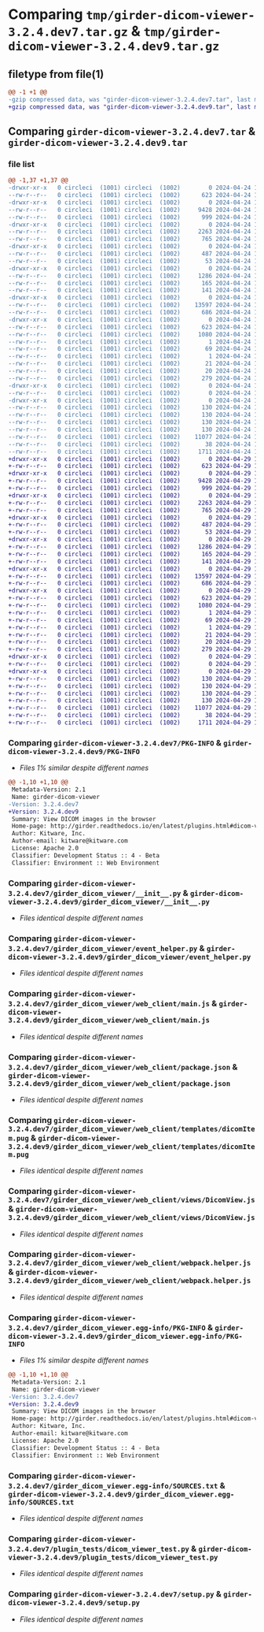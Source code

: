 # Comparing `tmp/girder-dicom-viewer-3.2.4.dev7.tar.gz` & `tmp/girder-dicom-viewer-3.2.4.dev9.tar.gz`

## filetype from file(1)

```diff
@@ -1 +1 @@
-gzip compressed data, was "girder-dicom-viewer-3.2.4.dev7.tar", last modified: Wed Apr 24 19:12:16 2024, max compression
+gzip compressed data, was "girder-dicom-viewer-3.2.4.dev9.tar", last modified: Mon Apr 29 13:34:44 2024, max compression
```

## Comparing `girder-dicom-viewer-3.2.4.dev7.tar` & `girder-dicom-viewer-3.2.4.dev9.tar`

### file list

```diff
@@ -1,37 +1,37 @@
-drwxr-xr-x   0 circleci  (1001) circleci  (1002)        0 2024-04-24 19:12:16.934561 girder-dicom-viewer-3.2.4.dev7/
--rw-r--r--   0 circleci  (1001) circleci  (1002)      623 2024-04-24 19:12:16.934561 girder-dicom-viewer-3.2.4.dev7/PKG-INFO
-drwxr-xr-x   0 circleci  (1001) circleci  (1002)        0 2024-04-24 19:12:16.930561 girder-dicom-viewer-3.2.4.dev7/girder_dicom_viewer/
--rw-r--r--   0 circleci  (1001) circleci  (1002)     9428 2024-04-24 19:11:47.000000 girder-dicom-viewer-3.2.4.dev7/girder_dicom_viewer/__init__.py
--rw-r--r--   0 circleci  (1001) circleci  (1002)      999 2024-04-24 19:11:47.000000 girder-dicom-viewer-3.2.4.dev7/girder_dicom_viewer/event_helper.py
-drwxr-xr-x   0 circleci  (1001) circleci  (1002)        0 2024-04-24 19:12:16.930561 girder-dicom-viewer-3.2.4.dev7/girder_dicom_viewer/web_client/
--rw-r--r--   0 circleci  (1001) circleci  (1002)     2263 2024-04-24 19:11:47.000000 girder-dicom-viewer-3.2.4.dev7/girder_dicom_viewer/web_client/main.js
--rw-r--r--   0 circleci  (1001) circleci  (1002)      765 2024-04-24 19:11:47.000000 girder-dicom-viewer-3.2.4.dev7/girder_dicom_viewer/web_client/package.json
-drwxr-xr-x   0 circleci  (1001) circleci  (1002)        0 2024-04-24 19:12:16.930561 girder-dicom-viewer-3.2.4.dev7/girder_dicom_viewer/web_client/stylesheets/
--rw-r--r--   0 circleci  (1001) circleci  (1002)      487 2024-04-24 19:11:47.000000 girder-dicom-viewer-3.2.4.dev7/girder_dicom_viewer/web_client/stylesheets/dicomItem.styl
--rw-r--r--   0 circleci  (1001) circleci  (1002)       53 2024-04-24 19:11:47.000000 girder-dicom-viewer-3.2.4.dev7/girder_dicom_viewer/web_client/stylesheets/dicomSliceMetadata.styl
-drwxr-xr-x   0 circleci  (1001) circleci  (1002)        0 2024-04-24 19:12:16.930561 girder-dicom-viewer-3.2.4.dev7/girder_dicom_viewer/web_client/templates/
--rw-r--r--   0 circleci  (1001) circleci  (1002)     1286 2024-04-24 19:11:47.000000 girder-dicom-viewer-3.2.4.dev7/girder_dicom_viewer/web_client/templates/dicomItem.pug
--rw-r--r--   0 circleci  (1001) circleci  (1002)      165 2024-04-24 19:11:47.000000 girder-dicom-viewer-3.2.4.dev7/girder_dicom_viewer/web_client/templates/dicomSliceMetadata.pug
--rw-r--r--   0 circleci  (1001) circleci  (1002)      141 2024-04-24 19:11:47.000000 girder-dicom-viewer-3.2.4.dev7/girder_dicom_viewer/web_client/templates/parseDicomItem.pug
-drwxr-xr-x   0 circleci  (1001) circleci  (1002)        0 2024-04-24 19:12:16.930561 girder-dicom-viewer-3.2.4.dev7/girder_dicom_viewer/web_client/views/
--rw-r--r--   0 circleci  (1001) circleci  (1002)    13597 2024-04-24 19:11:47.000000 girder-dicom-viewer-3.2.4.dev7/girder_dicom_viewer/web_client/views/DicomView.js
--rw-r--r--   0 circleci  (1001) circleci  (1002)      686 2024-04-24 19:11:47.000000 girder-dicom-viewer-3.2.4.dev7/girder_dicom_viewer/web_client/webpack.helper.js
-drwxr-xr-x   0 circleci  (1001) circleci  (1002)        0 2024-04-24 19:12:16.934561 girder-dicom-viewer-3.2.4.dev7/girder_dicom_viewer.egg-info/
--rw-r--r--   0 circleci  (1001) circleci  (1002)      623 2024-04-24 19:12:16.000000 girder-dicom-viewer-3.2.4.dev7/girder_dicom_viewer.egg-info/PKG-INFO
--rw-r--r--   0 circleci  (1001) circleci  (1002)     1080 2024-04-24 19:12:16.000000 girder-dicom-viewer-3.2.4.dev7/girder_dicom_viewer.egg-info/SOURCES.txt
--rw-r--r--   0 circleci  (1001) circleci  (1002)        1 2024-04-24 19:12:16.000000 girder-dicom-viewer-3.2.4.dev7/girder_dicom_viewer.egg-info/dependency_links.txt
--rw-r--r--   0 circleci  (1001) circleci  (1002)       69 2024-04-24 19:12:16.000000 girder-dicom-viewer-3.2.4.dev7/girder_dicom_viewer.egg-info/entry_points.txt
--rw-r--r--   0 circleci  (1001) circleci  (1002)        1 2024-04-24 19:12:16.000000 girder-dicom-viewer-3.2.4.dev7/girder_dicom_viewer.egg-info/not-zip-safe
--rw-r--r--   0 circleci  (1001) circleci  (1002)       21 2024-04-24 19:12:16.000000 girder-dicom-viewer-3.2.4.dev7/girder_dicom_viewer.egg-info/requires.txt
--rw-r--r--   0 circleci  (1001) circleci  (1002)       20 2024-04-24 19:12:16.000000 girder-dicom-viewer-3.2.4.dev7/girder_dicom_viewer.egg-info/top_level.txt
--rw-r--r--   0 circleci  (1001) circleci  (1002)      279 2024-04-24 19:11:47.000000 girder-dicom-viewer-3.2.4.dev7/plugin.cmake
-drwxr-xr-x   0 circleci  (1001) circleci  (1002)        0 2024-04-24 19:12:16.930561 girder-dicom-viewer-3.2.4.dev7/plugin_tests/
--rw-r--r--   0 circleci  (1001) circleci  (1002)        0 2024-04-24 19:11:47.000000 girder-dicom-viewer-3.2.4.dev7/plugin_tests/__init__.py
-drwxr-xr-x   0 circleci  (1001) circleci  (1002)        0 2024-04-24 19:12:16.934561 girder-dicom-viewer-3.2.4.dev7/plugin_tests/data/
--rw-r--r--   0 circleci  (1001) circleci  (1002)      130 2024-04-24 19:11:47.000000 girder-dicom-viewer-3.2.4.dev7/plugin_tests/data/000000.dcm.sha512
--rw-r--r--   0 circleci  (1001) circleci  (1002)      130 2024-04-24 19:11:47.000000 girder-dicom-viewer-3.2.4.dev7/plugin_tests/data/000001.dcm.sha512
--rw-r--r--   0 circleci  (1001) circleci  (1002)      130 2024-04-24 19:11:47.000000 girder-dicom-viewer-3.2.4.dev7/plugin_tests/data/000002.dcm.sha512
--rw-r--r--   0 circleci  (1001) circleci  (1002)      130 2024-04-24 19:11:47.000000 girder-dicom-viewer-3.2.4.dev7/plugin_tests/data/000003.dcm.sha512
--rw-r--r--   0 circleci  (1001) circleci  (1002)    11077 2024-04-24 19:11:47.000000 girder-dicom-viewer-3.2.4.dev7/plugin_tests/dicom_viewer_test.py
--rw-r--r--   0 circleci  (1001) circleci  (1002)       38 2024-04-24 19:12:16.934561 girder-dicom-viewer-3.2.4.dev7/setup.cfg
--rw-r--r--   0 circleci  (1001) circleci  (1002)     1711 2024-04-24 19:11:47.000000 girder-dicom-viewer-3.2.4.dev7/setup.py
+drwxr-xr-x   0 circleci  (1001) circleci  (1002)        0 2024-04-29 13:34:44.476148 girder-dicom-viewer-3.2.4.dev9/
+-rw-r--r--   0 circleci  (1001) circleci  (1002)      623 2024-04-29 13:34:44.476148 girder-dicom-viewer-3.2.4.dev9/PKG-INFO
+drwxr-xr-x   0 circleci  (1001) circleci  (1002)        0 2024-04-29 13:34:44.472148 girder-dicom-viewer-3.2.4.dev9/girder_dicom_viewer/
+-rw-r--r--   0 circleci  (1001) circleci  (1002)     9428 2024-04-29 13:34:16.000000 girder-dicom-viewer-3.2.4.dev9/girder_dicom_viewer/__init__.py
+-rw-r--r--   0 circleci  (1001) circleci  (1002)      999 2024-04-29 13:34:16.000000 girder-dicom-viewer-3.2.4.dev9/girder_dicom_viewer/event_helper.py
+drwxr-xr-x   0 circleci  (1001) circleci  (1002)        0 2024-04-29 13:34:44.472148 girder-dicom-viewer-3.2.4.dev9/girder_dicom_viewer/web_client/
+-rw-r--r--   0 circleci  (1001) circleci  (1002)     2263 2024-04-29 13:34:16.000000 girder-dicom-viewer-3.2.4.dev9/girder_dicom_viewer/web_client/main.js
+-rw-r--r--   0 circleci  (1001) circleci  (1002)      765 2024-04-29 13:34:16.000000 girder-dicom-viewer-3.2.4.dev9/girder_dicom_viewer/web_client/package.json
+drwxr-xr-x   0 circleci  (1001) circleci  (1002)        0 2024-04-29 13:34:44.472148 girder-dicom-viewer-3.2.4.dev9/girder_dicom_viewer/web_client/stylesheets/
+-rw-r--r--   0 circleci  (1001) circleci  (1002)      487 2024-04-29 13:34:16.000000 girder-dicom-viewer-3.2.4.dev9/girder_dicom_viewer/web_client/stylesheets/dicomItem.styl
+-rw-r--r--   0 circleci  (1001) circleci  (1002)       53 2024-04-29 13:34:16.000000 girder-dicom-viewer-3.2.4.dev9/girder_dicom_viewer/web_client/stylesheets/dicomSliceMetadata.styl
+drwxr-xr-x   0 circleci  (1001) circleci  (1002)        0 2024-04-29 13:34:44.476148 girder-dicom-viewer-3.2.4.dev9/girder_dicom_viewer/web_client/templates/
+-rw-r--r--   0 circleci  (1001) circleci  (1002)     1286 2024-04-29 13:34:16.000000 girder-dicom-viewer-3.2.4.dev9/girder_dicom_viewer/web_client/templates/dicomItem.pug
+-rw-r--r--   0 circleci  (1001) circleci  (1002)      165 2024-04-29 13:34:16.000000 girder-dicom-viewer-3.2.4.dev9/girder_dicom_viewer/web_client/templates/dicomSliceMetadata.pug
+-rw-r--r--   0 circleci  (1001) circleci  (1002)      141 2024-04-29 13:34:16.000000 girder-dicom-viewer-3.2.4.dev9/girder_dicom_viewer/web_client/templates/parseDicomItem.pug
+drwxr-xr-x   0 circleci  (1001) circleci  (1002)        0 2024-04-29 13:34:44.476148 girder-dicom-viewer-3.2.4.dev9/girder_dicom_viewer/web_client/views/
+-rw-r--r--   0 circleci  (1001) circleci  (1002)    13597 2024-04-29 13:34:16.000000 girder-dicom-viewer-3.2.4.dev9/girder_dicom_viewer/web_client/views/DicomView.js
+-rw-r--r--   0 circleci  (1001) circleci  (1002)      686 2024-04-29 13:34:16.000000 girder-dicom-viewer-3.2.4.dev9/girder_dicom_viewer/web_client/webpack.helper.js
+drwxr-xr-x   0 circleci  (1001) circleci  (1002)        0 2024-04-29 13:34:44.476148 girder-dicom-viewer-3.2.4.dev9/girder_dicom_viewer.egg-info/
+-rw-r--r--   0 circleci  (1001) circleci  (1002)      623 2024-04-29 13:34:44.000000 girder-dicom-viewer-3.2.4.dev9/girder_dicom_viewer.egg-info/PKG-INFO
+-rw-r--r--   0 circleci  (1001) circleci  (1002)     1080 2024-04-29 13:34:44.000000 girder-dicom-viewer-3.2.4.dev9/girder_dicom_viewer.egg-info/SOURCES.txt
+-rw-r--r--   0 circleci  (1001) circleci  (1002)        1 2024-04-29 13:34:44.000000 girder-dicom-viewer-3.2.4.dev9/girder_dicom_viewer.egg-info/dependency_links.txt
+-rw-r--r--   0 circleci  (1001) circleci  (1002)       69 2024-04-29 13:34:44.000000 girder-dicom-viewer-3.2.4.dev9/girder_dicom_viewer.egg-info/entry_points.txt
+-rw-r--r--   0 circleci  (1001) circleci  (1002)        1 2024-04-29 13:34:44.000000 girder-dicom-viewer-3.2.4.dev9/girder_dicom_viewer.egg-info/not-zip-safe
+-rw-r--r--   0 circleci  (1001) circleci  (1002)       21 2024-04-29 13:34:44.000000 girder-dicom-viewer-3.2.4.dev9/girder_dicom_viewer.egg-info/requires.txt
+-rw-r--r--   0 circleci  (1001) circleci  (1002)       20 2024-04-29 13:34:44.000000 girder-dicom-viewer-3.2.4.dev9/girder_dicom_viewer.egg-info/top_level.txt
+-rw-r--r--   0 circleci  (1001) circleci  (1002)      279 2024-04-29 13:34:16.000000 girder-dicom-viewer-3.2.4.dev9/plugin.cmake
+drwxr-xr-x   0 circleci  (1001) circleci  (1002)        0 2024-04-29 13:34:44.476148 girder-dicom-viewer-3.2.4.dev9/plugin_tests/
+-rw-r--r--   0 circleci  (1001) circleci  (1002)        0 2024-04-29 13:34:16.000000 girder-dicom-viewer-3.2.4.dev9/plugin_tests/__init__.py
+drwxr-xr-x   0 circleci  (1001) circleci  (1002)        0 2024-04-29 13:34:44.476148 girder-dicom-viewer-3.2.4.dev9/plugin_tests/data/
+-rw-r--r--   0 circleci  (1001) circleci  (1002)      130 2024-04-29 13:34:16.000000 girder-dicom-viewer-3.2.4.dev9/plugin_tests/data/000000.dcm.sha512
+-rw-r--r--   0 circleci  (1001) circleci  (1002)      130 2024-04-29 13:34:16.000000 girder-dicom-viewer-3.2.4.dev9/plugin_tests/data/000001.dcm.sha512
+-rw-r--r--   0 circleci  (1001) circleci  (1002)      130 2024-04-29 13:34:16.000000 girder-dicom-viewer-3.2.4.dev9/plugin_tests/data/000002.dcm.sha512
+-rw-r--r--   0 circleci  (1001) circleci  (1002)      130 2024-04-29 13:34:16.000000 girder-dicom-viewer-3.2.4.dev9/plugin_tests/data/000003.dcm.sha512
+-rw-r--r--   0 circleci  (1001) circleci  (1002)    11077 2024-04-29 13:34:16.000000 girder-dicom-viewer-3.2.4.dev9/plugin_tests/dicom_viewer_test.py
+-rw-r--r--   0 circleci  (1001) circleci  (1002)       38 2024-04-29 13:34:44.476148 girder-dicom-viewer-3.2.4.dev9/setup.cfg
+-rw-r--r--   0 circleci  (1001) circleci  (1002)     1711 2024-04-29 13:34:16.000000 girder-dicom-viewer-3.2.4.dev9/setup.py
```

### Comparing `girder-dicom-viewer-3.2.4.dev7/PKG-INFO` & `girder-dicom-viewer-3.2.4.dev9/PKG-INFO`

 * *Files 1% similar despite different names*

```diff
@@ -1,10 +1,10 @@
 Metadata-Version: 2.1
 Name: girder-dicom-viewer
-Version: 3.2.4.dev7
+Version: 3.2.4.dev9
 Summary: View DICOM images in the browser
 Home-page: http://girder.readthedocs.io/en/latest/plugins.html#dicom-viewer
 Author: Kitware, Inc.
 Author-email: kitware@kitware.com
 License: Apache 2.0
 Classifier: Development Status :: 4 - Beta
 Classifier: Environment :: Web Environment
```

### Comparing `girder-dicom-viewer-3.2.4.dev7/girder_dicom_viewer/__init__.py` & `girder-dicom-viewer-3.2.4.dev9/girder_dicom_viewer/__init__.py`

 * *Files identical despite different names*

### Comparing `girder-dicom-viewer-3.2.4.dev7/girder_dicom_viewer/event_helper.py` & `girder-dicom-viewer-3.2.4.dev9/girder_dicom_viewer/event_helper.py`

 * *Files identical despite different names*

### Comparing `girder-dicom-viewer-3.2.4.dev7/girder_dicom_viewer/web_client/main.js` & `girder-dicom-viewer-3.2.4.dev9/girder_dicom_viewer/web_client/main.js`

 * *Files identical despite different names*

### Comparing `girder-dicom-viewer-3.2.4.dev7/girder_dicom_viewer/web_client/package.json` & `girder-dicom-viewer-3.2.4.dev9/girder_dicom_viewer/web_client/package.json`

 * *Files identical despite different names*

### Comparing `girder-dicom-viewer-3.2.4.dev7/girder_dicom_viewer/web_client/templates/dicomItem.pug` & `girder-dicom-viewer-3.2.4.dev9/girder_dicom_viewer/web_client/templates/dicomItem.pug`

 * *Files identical despite different names*

### Comparing `girder-dicom-viewer-3.2.4.dev7/girder_dicom_viewer/web_client/views/DicomView.js` & `girder-dicom-viewer-3.2.4.dev9/girder_dicom_viewer/web_client/views/DicomView.js`

 * *Files identical despite different names*

### Comparing `girder-dicom-viewer-3.2.4.dev7/girder_dicom_viewer/web_client/webpack.helper.js` & `girder-dicom-viewer-3.2.4.dev9/girder_dicom_viewer/web_client/webpack.helper.js`

 * *Files identical despite different names*

### Comparing `girder-dicom-viewer-3.2.4.dev7/girder_dicom_viewer.egg-info/PKG-INFO` & `girder-dicom-viewer-3.2.4.dev9/girder_dicom_viewer.egg-info/PKG-INFO`

 * *Files 1% similar despite different names*

```diff
@@ -1,10 +1,10 @@
 Metadata-Version: 2.1
 Name: girder-dicom-viewer
-Version: 3.2.4.dev7
+Version: 3.2.4.dev9
 Summary: View DICOM images in the browser
 Home-page: http://girder.readthedocs.io/en/latest/plugins.html#dicom-viewer
 Author: Kitware, Inc.
 Author-email: kitware@kitware.com
 License: Apache 2.0
 Classifier: Development Status :: 4 - Beta
 Classifier: Environment :: Web Environment
```

### Comparing `girder-dicom-viewer-3.2.4.dev7/girder_dicom_viewer.egg-info/SOURCES.txt` & `girder-dicom-viewer-3.2.4.dev9/girder_dicom_viewer.egg-info/SOURCES.txt`

 * *Files identical despite different names*

### Comparing `girder-dicom-viewer-3.2.4.dev7/plugin_tests/dicom_viewer_test.py` & `girder-dicom-viewer-3.2.4.dev9/plugin_tests/dicom_viewer_test.py`

 * *Files identical despite different names*

### Comparing `girder-dicom-viewer-3.2.4.dev7/setup.py` & `girder-dicom-viewer-3.2.4.dev9/setup.py`

 * *Files identical despite different names*

